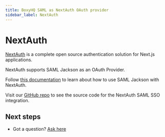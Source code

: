 ```yaml
---
title: BoxyHQ SAML as NextAuth OAuth provider
sidebar_label: NextAuth
---
```


# NextAuth

[NextAuth](https://next-auth.js.org/) is a complete open source authentication solution for Next.js applications.

NextAuth supports SAML Jackson as an OAuth Provider.

Follow [this documentation](https://next-auth.js.org/providers/boxyhq-saml) to learn about how to use SAML Jackson with NextAuth.

Visit our [GitHub repo](https://github.com/boxyhq/jackson-examples/tree/main/apps/next-auth) to see the source code for the NextAuth SAML SSO integration.

## Next steps

- Got a question? [Ask here](https://discord.gg/uyb7pYt4Pa)
